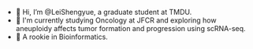 - 👋 Hi, I’m @LeiShengyue, a graduate student at TMDU.
- 👀 I'm currently studying Oncology at JFCR and exploring how aneuploidy affects tumor formation and progression using scRNA-seq.
- 🌱 A rookie in Bioinformatics.

<!---
LeiShengyue/LeiShengyue is a ✨ special ✨ repository because its `README.md` (this file) appears on your GitHub profile.
You can click the Preview link to take a look at your changes.
--->
